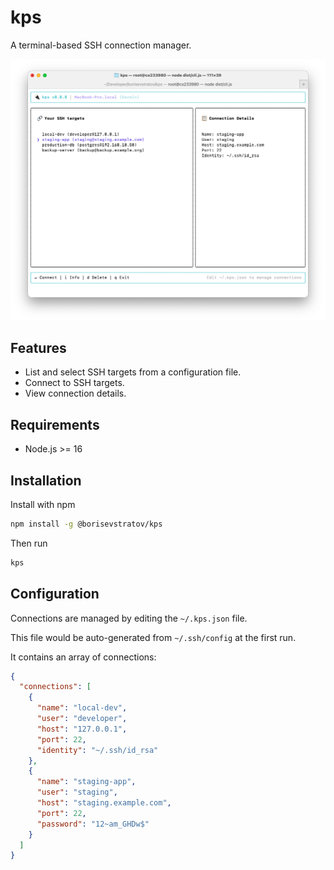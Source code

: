 # kps

A terminal-based SSH connection manager.

![Screenshot](assets/screenshot.png)

## Features

- List and select SSH targets from a configuration file.
- Connect to SSH targets.
- View connection details.

## Requirements

- Node.js >= 16

## Installation

Install with npm

```bash
npm install -g @borisevstratov/kps
```

Then run

```bash
kps
```

## Configuration

Connections are managed by editing the `~/.kps.json` file.

This file would be auto-generated from `~/.ssh/config` at the first run.

It contains an array of connections:

```json
{
  "connections": [
    {
      "name": "local-dev",
      "user": "developer",
      "host": "127.0.0.1",
      "port": 22,
      "identity": "~/.ssh/id_rsa"
    },
    {
      "name": "staging-app",
      "user": "staging",
      "host": "staging.example.com",
      "port": 22,
      "password": "12~am_GHDw$"
    }
  ]
}
```
